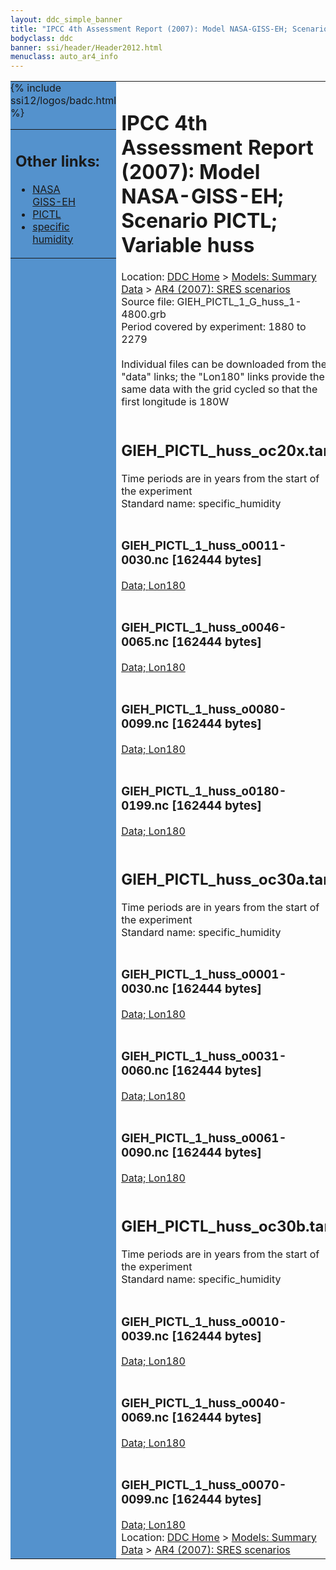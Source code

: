 ```yaml
---
layout: ddc_simple_banner
title: "IPCC 4th Assessment Report (2007): Model NASA-GISS-EH; Scenario PICTL; Variable huss"
bodyclass: ddc
banner: ssi/header/Header2012.html
menuclass: auto_ar4_info
---
```



<table width="100%" border="0" cellspacing="0" cellpadding="0" style="border-collapse: collapse;">
<tr style="margin:0;padding:0;border:0;">
<td style="margin:0;padding:0;border:0;height:1pt;width:150pt;background:#5492CD;" valign="top" >

<div id="lh-col2" class="auto_ar4_info">
<table class="menumain" bgcolor="#5492CD" cellspacing="0" width="100%" border="0">
<tr><td>
<h2> Other links:</h2>
<ul>
<li><a href="/auto/ar4/model-NASA-GISS-EH.html">NASA<br/>GISS-EH</a></li>
<li><a href="/auto/ar4/scenario-PICTL.html">PICTL</a></li>
<li><a href="/auto/ar4/var-specific_humidity.html">specific humidity</a></li>
</ul>
</td></tr>
{% include ssi12/logos/badc.html %}
</table>
</div>
</td>
<td><h1>IPCC 4th Assessment Report (2007): Model NASA-GISS-EH; Scenario PICTL; Variable huss</h1>

<!-- Breadcrumb1 -->
<div id="breadcrumb1" align="left">
Location: <a href="/index.html">DDC Home</a> > <a href="/sim/gcm_clim/">Models: Summary Data</a>
> <a href="/sim/gcm_clim/SRES_AR4/index.html">AR4 (2007): SRES scenarios</a>
</div>
<!-- End of Breadcrumb1 -->Source file: GIEH_PICTL_1_G_huss_1-4800.grb
<br/>
Period covered by experiment: 1880 to 2279<br/>
<br/>Individual files can be downloaded from the "data" links; the "Lon180" links provide the same data
         with the grid cycled so that the first longitude is 180W<br/>
<br/><h2>GIEH_PICTL_huss_oc20x.tar</h2>
Time periods are in years from the start of the experiment<br/>
Standard name: specific_humidity<br>
<br/><h3>GIEH_PICTL_1_huss_o0011-0030.nc [162444 bytes]</h3>
<a href="http://apps.ipcc-data.org/cgi-bin/downl/ar4_nc/huss/GIEH_PICTL_1_huss_o0011-0030.nc">Data; </a><a href="http://apps.ipcc-data.org/cgi-bin/downl/ar4_nc/huss/GIEH_PICTL_1_huss_o0011-0030.cyto180.nc"> Lon180</a><br/>
<br/><h3>GIEH_PICTL_1_huss_o0046-0065.nc [162444 bytes]</h3>
<a href="http://apps.ipcc-data.org/cgi-bin/downl/ar4_nc/huss/GIEH_PICTL_1_huss_o0046-0065.nc">Data; </a><a href="http://apps.ipcc-data.org/cgi-bin/downl/ar4_nc/huss/GIEH_PICTL_1_huss_o0046-0065.cyto180.nc"> Lon180</a><br/>
<br/><h3>GIEH_PICTL_1_huss_o0080-0099.nc [162444 bytes]</h3>
<a href="http://apps.ipcc-data.org/cgi-bin/downl/ar4_nc/huss/GIEH_PICTL_1_huss_o0080-0099.nc">Data; </a><a href="http://apps.ipcc-data.org/cgi-bin/downl/ar4_nc/huss/GIEH_PICTL_1_huss_o0080-0099.cyto180.nc"> Lon180</a><br/>
<br/><h3>GIEH_PICTL_1_huss_o0180-0199.nc [162444 bytes]</h3>
<a href="http://apps.ipcc-data.org/cgi-bin/downl/ar4_nc/huss/GIEH_PICTL_1_huss_o0180-0199.nc">Data; </a><a href="http://apps.ipcc-data.org/cgi-bin/downl/ar4_nc/huss/GIEH_PICTL_1_huss_o0180-0199.cyto180.nc"> Lon180</a><br/>
<br/><h2>GIEH_PICTL_huss_oc30a.tar</h2>
Time periods are in years from the start of the experiment<br/>
Standard name: specific_humidity<br>
<br/><h3>GIEH_PICTL_1_huss_o0001-0030.nc [162444 bytes]</h3>
<a href="http://apps.ipcc-data.org/cgi-bin/downl/ar4_nc/huss/GIEH_PICTL_1_huss_o0001-0030.nc">Data; </a><a href="http://apps.ipcc-data.org/cgi-bin/downl/ar4_nc/huss/GIEH_PICTL_1_huss_o0001-0030.cyto180.nc"> Lon180</a><br/>
<br/><h3>GIEH_PICTL_1_huss_o0031-0060.nc [162444 bytes]</h3>
<a href="http://apps.ipcc-data.org/cgi-bin/downl/ar4_nc/huss/GIEH_PICTL_1_huss_o0031-0060.nc">Data; </a><a href="http://apps.ipcc-data.org/cgi-bin/downl/ar4_nc/huss/GIEH_PICTL_1_huss_o0031-0060.cyto180.nc"> Lon180</a><br/>
<br/><h3>GIEH_PICTL_1_huss_o0061-0090.nc [162444 bytes]</h3>
<a href="http://apps.ipcc-data.org/cgi-bin/downl/ar4_nc/huss/GIEH_PICTL_1_huss_o0061-0090.nc">Data; </a><a href="http://apps.ipcc-data.org/cgi-bin/downl/ar4_nc/huss/GIEH_PICTL_1_huss_o0061-0090.cyto180.nc"> Lon180</a><br/>
<br/><h2>GIEH_PICTL_huss_oc30b.tar</h2>
Time periods are in years from the start of the experiment<br/>
Standard name: specific_humidity<br>
<br/><h3>GIEH_PICTL_1_huss_o0010-0039.nc [162444 bytes]</h3>
<a href="http://apps.ipcc-data.org/cgi-bin/downl/ar4_nc/huss/GIEH_PICTL_1_huss_o0010-0039.nc">Data; </a><a href="http://apps.ipcc-data.org/cgi-bin/downl/ar4_nc/huss/GIEH_PICTL_1_huss_o0010-0039.cyto180.nc"> Lon180</a><br/>
<br/><h3>GIEH_PICTL_1_huss_o0040-0069.nc [162444 bytes]</h3>
<a href="http://apps.ipcc-data.org/cgi-bin/downl/ar4_nc/huss/GIEH_PICTL_1_huss_o0040-0069.nc">Data; </a><a href="http://apps.ipcc-data.org/cgi-bin/downl/ar4_nc/huss/GIEH_PICTL_1_huss_o0040-0069.cyto180.nc"> Lon180</a><br/>
<br/><h3>GIEH_PICTL_1_huss_o0070-0099.nc [162444 bytes]</h3>
<a href="http://apps.ipcc-data.org/cgi-bin/downl/ar4_nc/huss/GIEH_PICTL_1_huss_o0070-0099.nc">Data; </a><a href="http://apps.ipcc-data.org/cgi-bin/downl/ar4_nc/huss/GIEH_PICTL_1_huss_o0070-0099.cyto180.nc"> Lon180</a><br/>
<!-- Breadcrumb2 -->
<div id="breadcrumb2" align="left">
Location: <a href="/index.html">DDC Home</a> > <a href="/sim/gcm_clim/">Models: Summary Data</a>
> <a href="/sim/gcm_clim/SRES_AR4/index.html">AR4 (2007): SRES scenarios</a>
</div>
<!-- End of Breadcrumb2 --></td></tr></table>
